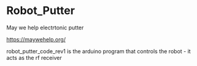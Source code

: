 # Robot_Putter
May we help electrtonic putter

https://maywehelp.org/ 

robot_putter_code_rev1 is the arduino program that controls the robot - it acts as the rf receiver

